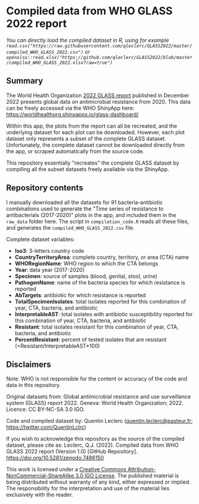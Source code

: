 # Compiled data from WHO GLASS 2022 report

*You can directly load the compiled dataset in R, using for example
`read.csv("https://raw.githubusercontent.com/qleclerc/GLASS2022/master/compiled_WHO_GLASS_2022.csv")`
or
`openxlsx::read.xlsx("https://github.com/qleclerc/GLASS2022/blob/master/compiled_WHO_GLASS_2022.xlsx?raw=true")`*

## Summary

The World Health Organization [2022 GLASS report](https://www.who.int/publications/i/item/9789240062702) published in December 2022 presents global data on antimicrobial resistance from 2020.
This data can be freely accessed via the WHO ShinyApp here: https://worldhealthorg.shinyapps.io/glass-dashboard/

Within this app, the plots from the report can all be recreated, and the underlying dataset for each plot can be downloaded.
However, each plot dataset only represents a subset of the complete GLASS dataset. Unfortunately, the complete dataset cannot be
downloaded directly from the app, or scraped automatically from the source code.

This repository essentially "recreates" the complete GLASS dataset by compiling all the subset datasets freely available via the ShinyApp.

## Repository contents

I manually downloaded all the datasets for 91 bacteria-antibiotic combinations used to generate the "Time series of resistance to
antibacterials (2017-2020)" plots in the app, and included them in the `raw_data` folder here. The script in `compilation_code.R` reads
all these files, and generates the `compiled_WHO_GLASS_2022.csv` file.

Complete dataset variables:
- **Iso3**: 3-letters country code
- **CountryTerritoryArea**: complete country, territory, or area (CTA) name
- **WHORegionName**: WHO region to which the CTA belongs
- **Year**: data year (2017-2020)
- **Specimen**: source of samples (blood, genital, stool, urine)
- **PathogenName**: name of the bacteria species for which resistance is reported
- **AbTargets**: antibiotic for which resistance is reported
- **TotalSpecimenIsolates**: total isolates reported for this combination of year, CTA, bacteria, and antibiotic
- **InterpretableAST**: total isolates with antibiotic susceptibility reported for this combination of year, CTA, bacteria, and antibiotic
- **Resistant**: total isolates resistant for this combination of year, CTA, bacteria, and antibiotic
- **PercentResistant**: percent of tested isolates that are resistant (=Resistant/InterpretableAST\*100)

## Disclaimers

Note: WHO is not responsible for the content or accuracy of the code and data in this repository.

Original datasets from: Global antimicrobial resistance and use surveillance system (GLASS) report 2022. Geneva: World Health Organization; 2022. Licence: CC BY-NC-SA 3.0 IGO.

Code and compiled dataset by: Quentin Leclerc (quentin.leclerc@pasteur.fr; https://twitter.com/QuentinLclrc)

If you wish to acknowledge this repository as the source of the compiled dataset, please cite as: Leclerc, Q.J. (2022). Compiled data from WHO GLASS 2022 report (Version 1.0) [GitHub Repository]. https://doi.org/10.5281/zenodo.7486150

This work is licensed under a [Creative Commons Attribution-NonCommercial-ShareAlike 3.0 IGO License](https://creativecommons.org/licenses/by-nc-sa/3.0/igo/).
The published material is being distributed without warranty of any kind, either expressed or implied. The
responsibility for the interpretation and use of the material lies exclusively with the reader.
